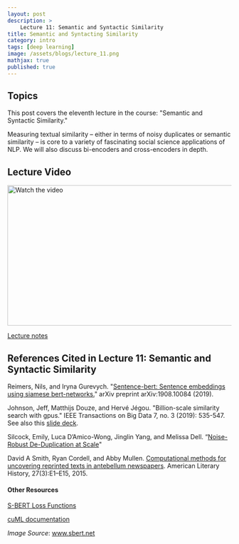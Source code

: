 ```yaml
---
layout: post
description: >
    Lecture 11: Semantic and Syntactic Similarity 
title: Semantic and Syntacting Similarity
category: intro
tags: [deep learning]
image: /assets/blogs/lecture_11.png
mathjax: true
published: true
---
```


## Topics

This post covers the eleventh lecture in the course: "Semantic and Syntactic Similarity." 

Measuring textual similarity – either in terms of noisy duplicates or semantic similarity – is core to a variety of fascinating social science applications of NLP. We will also discuss bi-encoders and cross-encoders in depth.

## Lecture Video

<a href="https://www.youtube.com/watch?v=FvK7xrucyu0&ab_channel=MelissaDell" target="_blank">
 <img src="http://img.youtube.com/vi/FvK7xrucyu0/mqdefault.jpg" alt="Watch the video" width="560" height="315" />
</a>

[Lecture notes](https://www.dropbox.com/s/oehhzqib5giwv5i/lecture_sts.pdf?dl=0)


## References Cited in Lecture 11: Semantic and Syntactic Similarity

Reimers, Nils, and Iryna Gurevych. "[Sentence-bert: Sentence embeddings using siamese bert-networks.](https://arxiv.org/pdf/1908.10084.pdf)" arXiv preprint arXiv:1908.10084 (2019). 
 
Johnson, Jeff, Matthijs Douze, and Hervé Jégou. "Billion-scale similarity search with gpus." IEEE Transactions on Big Data 7, no. 3 (2019): 535-547. See also this [slide deck](https://wangzwhu.github.io/home/file/acmmm-t-part3-ann.pdf).
  
Silcock, Emily, Luca D’Amico-Wong, Jinglin Yang, and Melissa Dell. “[Noise-Robust De-Duplication at Scale](https://scholar.harvard.edu/files/dell/files/iclr_samesource_revision_non_anonymous_1.pdf)"
 
David A Smith, Ryan Cordell, and Abby Mullen. [Computational methods for uncovering reprinted texts in antebellum newspapers](https://hollis.harvard.edu/permalink/f/1mdq5o5/TN_cdi_gale_infotracmisc_A438552874). American Literary History, 27(3):E1–E15, 2015. 

#### Other Resources

[S-BERT Loss Functions](https://www.sbert.net/docs/package_reference/losses.html)

[cuML documentation](https://docs.rapids.ai/api/cuml/stable/)  

_Image Source_: www.sbert.net